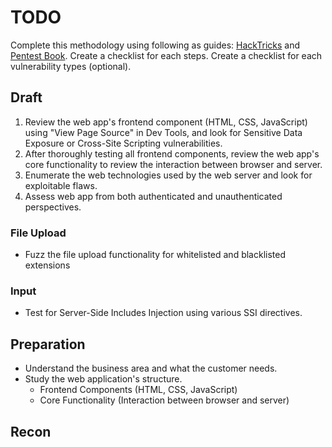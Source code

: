 # TODO
Complete this methodology using following as guides: [HackTricks](https://book.hacktricks.xyz/network-services-pentesting/pentesting-web) and [Pentest Book](https://pentestbook.six2dez.com/others/web-checklist).
Create a checklist for each steps.
Create a checklist for each vulnerability types (optional).
## Draft
1. Review the web app's frontend component (HTML, CSS, JavaScript) using "View Page Source" in Dev Tools, and look for Sensitive Data Exposure or Cross-Site Scripting vulnerabilities.
2. After thoroughly testing all frontend components, review the web app's core functionality to review the interaction between browser and server.
3. Enumerate the web technologies used by the web server and look for exploitable flaws.
4. Assess web app from both authenticated and unauthenticated perspectives.
### File Upload
- Fuzz the file upload functionality for whitelisted and blacklisted extensions
### Input
- Test for Server-Side Includes Injection using various SSI directives.
## Preparation
- Understand the business area and what the customer needs.
- Study the web application's structure.
	- Frontend Components (HTML, CSS, JavaScript)
	- Core Functionality (Interaction between browser and server)
## Recon